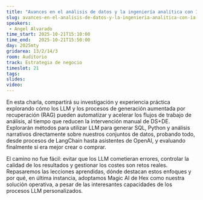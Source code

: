 ```yaml
---
title: "Avances en el análisis de datos y la ingeniería analítica con IA y PLN "
slug: avances-en-el-analisis-de-datos-y-la-ingenieria-analitica-con-ia-y-pln
speakers:
 - Angel Alvarado
time_start: 2025-10-21T15:10:00
time_end:   2025-10-21T15:50:00
day: 2025mty
gridarea: 13/2/14/3
room: Auditorio
track: Estrategia de negocio
timeslot: 21
tags:
slides: 
video: 
---
```


En esta charla, compartirá su investigación y experiencia práctica explorando cómo los LLM y los procesos de generación aumentada por recuperación (RAG) pueden automatizar y acelerar los flujos de trabajo de análisis, al tiempo que reducen la intervención manual de DS+DE. Explorarán métodos para utilizar LLM para generar SQL, Python y análisis narrativos directamente sobre nuestros conjuntos de datos, probando todo, desde procesos de LangChain hasta asistentes de OpenAI, y evaluando finalmente si era mejor crear o comprar.

El camino no fue fácil: evitar que los LLM cometieran errores, controlar la calidad de los resultados y gestionar los costes son retos reales. Repasaremos las lecciones aprendidas, dónde destacan estos enfoques y por qué, en última instancia, adoptamos Magic AI de Hex como nuestra solución operativa, a pesar de las interesantes capacidades de los procesos LLM personalizados.

